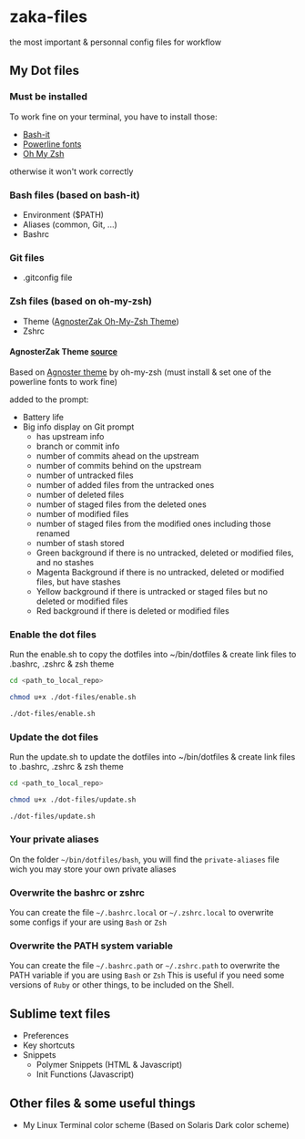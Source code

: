 # zaka-files
the most important & personnal config files for workflow

## My Dot files

### Must be installed

To work fine on your terminal, you have to install those:

  * [Bash-it](https://github.com/Bash-it/bash-it)
  * [Powerline fonts](https://github.com/powerline/fonts)
  * [Oh My Zsh](https://github.com/robbyrussell/oh-my-zsh)

otherwise it won't work correctly

### Bash files (based on bash-it)
  * Environment ($PATH)
  * Aliases (common, Git, ...)
  * Bashrc

### Git files
  * .gitconfig file

### Zsh files (based on oh-my-zsh)
  * Theme ([AgnosterZak Oh-My-Zsh Theme](https://github.com/zakaziko99/agnosterzak-ohmyzsh-theme))
  * Zshrc

#### AgnosterZak Theme [source](https://github.com/zakaziko99/agnosterzak-ohmyzsh-theme)
Based on [Agnoster theme](https://gist.github.com/agnoster/3712874) by oh-my-zsh (must install & set one of the powerline fonts to work fine)

added to the prompt:

  * Battery life
  * Big info display on Git prompt
    + has upstream info
    + branch or commit info
    + number of commits ahead on the upstream
    + number of commits behind on the upstream
    + number of untracked files
    + number of added files from the untracked ones
    + number of deleted files
    + number of staged files from the deleted ones
    + number of modified files
    + number of staged files from the modified ones including those renamed
    + number of stash stored
    + Green background if there is no untracked, deleted or modified files, and no stashes
    + Magenta Background if there is no untracked, deleted or modified files, but have stashes
    + Yellow background if there is untracked or staged files but no deleted or modified files
    + Red background if there is deleted or modified files

### Enable the dot files
Run the enable.sh to copy the dotfiles into ~/bin/dotfiles & create link files
to .bashrc, .zshrc & zsh theme
```sh
cd <path_to_local_repo>
```

```sh
chmod u+x ./dot-files/enable.sh
```

```sh
./dot-files/enable.sh
```

### Update the dot files
Run the update.sh to update the dotfiles into ~/bin/dotfiles & create link files
to .bashrc, .zshrc & zsh theme
```sh
cd <path_to_local_repo>
```

```sh
chmod u+x ./dot-files/update.sh
```

```sh
./dot-files/update.sh
```

### Your private aliases
On the folder `~/bin/dotfiles/bash`, you will find the `private-aliases` file wich you may store your own private aliases

### Overwrite the bashrc or zshrc
You can create the file `~/.bashrc.local` or `~/.zshrc.local` to overwrite some configs if your are using `Bash` or `Zsh`

### Overwrite the PATH system variable
You can create the file `~/.bashrc.path` or `~/.zshrc.path` to overwrite the PATH variable if you are using `Bash` or `Zsh`
This is useful if you need some versions of `Ruby` or other things, to be included on the Shell.

## Sublime text files
  * Preferences
  * Key shortcuts
  * Snippets
    - Polymer Snippets (HTML & Javascript)
    - Init Functions (Javascript)

## Other files & some useful things
  * My Linux Terminal color scheme (Based on Solaris Dark color scheme)
